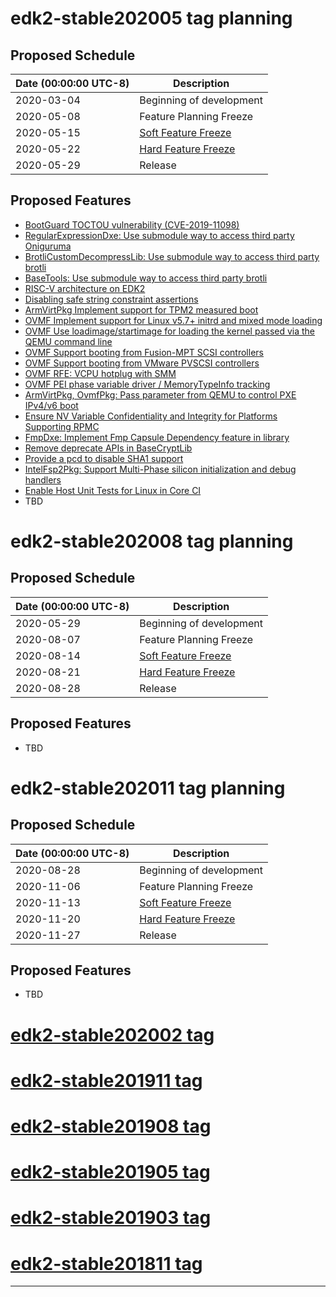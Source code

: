 # edk2-stable202005 tag planning

## Proposed Schedule

| Date (00:00:00 UTC-8)| Description                              |
| ---------------------| ---------------------------------------- |
| 2020-03-04           | Beginning of development                 |
| 2020-05-08           | Feature Planning Freeze                  |
| 2020-05-15           | [Soft Feature Freeze](SoftFeatureFreeze) |
| 2020-05-22           | [Hard Feature Freeze](HardFeatureFreeze) |
| 2020-05-29           | Release                                  |

## Proposed Features
* [BootGuard TOCTOU vulnerability (CVE-2019-11098)](https://bugzilla.tianocore.org/show_bug.cgi?id=1614)
* [RegularExpressionDxe: Use submodule way to access third party Oniguruma](https://bugzilla.tianocore.org/show_bug.cgi?id=2073)
* [BrotliCustomDecompressLib: Use submodule way to access third party brotli](https://bugzilla.tianocore.org/show_bug.cgi?id=2559)
* [BaseTools: Use submodule way to access third party brotli](https://bugzilla.tianocore.org/show_bug.cgi?id=2558)
* [RISC-V architecture on EDK2](https://bugzilla.tianocore.org/show_bug.cgi?id=2672)
* [Disabling safe string constraint assertions](https://bugzilla.tianocore.org/show_bug.cgi?id=2054)
* [ArmVirtPkg Implement support for TPM2 measured boot](https://bugzilla.tianocore.org/show_bug.cgi?id=2560)
* [OVMF Implement support for Linux v5.7+ initrd and mixed mode loading](https://bugzilla.tianocore.org/show_bug.cgi?id=2564)
* [OVMF Use loadimage/startimage for loading the kernel passed via the QEMU command line](https://bugzilla.tianocore.org/show_bug.cgi?id=2566)
* [OVMF Support booting from Fusion-MPT SCSI controllers](https://bugzilla.tianocore.org/show_bug.cgi?id=2390)
* [OVMF Support booting from VMware PVSCSI controllers](https://bugzilla.tianocore.org/show_bug.cgi?id=2567)
* [OVMF RFE: VCPU hotplug with SMM](https://bugzilla.tianocore.org/show_bug.cgi?id=1512)
* [OVMF PEI phase variable driver / MemoryTypeInfo tracking](https://bugzilla.tianocore.org/show_bug.cgi?id=386)
* [ArmVirtPkg, OvmfPkg: Pass parameter from QEMU to control PXE IPv4/v6 boot](https://bugzilla.tianocore.org/show_bug.cgi?id=2681)
* [Ensure NV Variable Confidentiality and Integrity for Platforms Supporting RPMC](https://bugzilla.tianocore.org/show_bug.cgi?id=2594)
* [FmpDxe: Implement Fmp Capsule Dependency feature in library](https://bugzilla.tianocore.org/show_bug.cgi?id=2696)
* [Remove deprecate APIs in BaseCryptLib](https://bugzilla.tianocore.org/show_bug.cgi?id=1898)
* [Provide a pcd to disable SHA1 support](https://bugzilla.tianocore.org/show_bug.cgi?id=1682)
* [IntelFsp2Pkg: Support Multi-Phase silicon initialization and debug handlers](https://bugzilla.tianocore.org/show_bug.cgi?id=2698)
* [Enable Host Unit Tests for Linux in Core CI](https://bugzilla.tianocore.org/show_bug.cgi?id=2513)
* TBD

# edk2-stable202008 tag planning

## Proposed Schedule

| Date (00:00:00 UTC-8)| Description                              |
| ---------------------| ---------------------------------------- |
| 2020-05-29           | Beginning of development                 |
| 2020-08-07           | Feature Planning Freeze                  |
| 2020-08-14           | [Soft Feature Freeze](SoftFeatureFreeze) |
| 2020-08-21           | [Hard Feature Freeze](HardFeatureFreeze) |
| 2020-08-28           | Release                                  |

## Proposed Features
* TBD

# edk2-stable202011 tag planning

## Proposed Schedule

| Date (00:00:00 UTC-8)| Description                              |
| ---------------------| ---------------------------------------- |
| 2020-08-28           | Beginning of development                 |
| 2020-11-06           | Feature Planning Freeze                  |
| 2020-11-13           | [Soft Feature Freeze](SoftFeatureFreeze) |
| 2020-11-20           | [Hard Feature Freeze](HardFeatureFreeze) |
| 2020-11-27           | Release                                  |

## Proposed Features
* TBD

# [edk2-stable202002 tag](https://github.com/tianocore/edk2/releases/tag/edk2-stable202002)
# [edk2-stable201911 tag](https://github.com/tianocore/edk2/releases/tag/edk2-stable201911)
# [edk2-stable201908 tag](https://github.com/tianocore/edk2/releases/tag/edk2-stable201908)
# [edk2-stable201905 tag](https://github.com/tianocore/edk2/releases/tag/edk2-stable201905)
# [edk2-stable201903 tag](https://github.com/tianocore/edk2/releases/tag/edk2-stable201903)
# [edk2-stable201811 tag](https://github.com/tianocore/edk2/releases/tag/edk2-stable201811)

---
